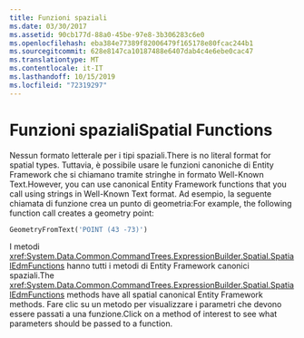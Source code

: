 ```yaml
---
title: Funzioni spaziali
ms.date: 03/30/2017
ms.assetid: 90cb177d-88a0-45be-97e8-3b306283c6e0
ms.openlocfilehash: eba384e77389f82006479f165178e80fcac244b1
ms.sourcegitcommit: 628e8147ca10187488e6407dab4c4e6ebe0cac47
ms.translationtype: MT
ms.contentlocale: it-IT
ms.lasthandoff: 10/15/2019
ms.locfileid: "72319297"
---
```

# <a name="spatial-functions"></a><span data-ttu-id="47215-102">Funzioni spaziali</span><span class="sxs-lookup"><span data-stu-id="47215-102">Spatial Functions</span></span>
<span data-ttu-id="47215-103">Nessun formato letterale per i tipi spaziali.</span><span class="sxs-lookup"><span data-stu-id="47215-103">There is no literal format for spatial types.</span></span> <span data-ttu-id="47215-104">Tuttavia, è possibile usare le funzioni canoniche di Entity Framework che si chiamano tramite stringhe in formato Well-Known Text.</span><span class="sxs-lookup"><span data-stu-id="47215-104">However, you can use canonical Entity Framework functions that you call using strings in Well-Known Text format.</span></span> <span data-ttu-id="47215-105">Ad esempio, la seguente chiamata di funzione crea un punto di geometria:</span><span class="sxs-lookup"><span data-stu-id="47215-105">For example, the following function call creates a geometry point:</span></span>  
  
```sql  
GeometryFromText('POINT (43 -73)')  
```  
  
 <span data-ttu-id="47215-106">I metodi <xref:System.Data.Common.CommandTrees.ExpressionBuilder.Spatial.SpatialEdmFunctions> hanno tutti i metodi di Entity Framework canonici spaziali.</span><span class="sxs-lookup"><span data-stu-id="47215-106">The <xref:System.Data.Common.CommandTrees.ExpressionBuilder.Spatial.SpatialEdmFunctions> methods have all spatial canonical Entity Framework methods.</span></span> <span data-ttu-id="47215-107">Fare clic su un metodo per visualizzare i parametri che devono essere passati a una funzione.</span><span class="sxs-lookup"><span data-stu-id="47215-107">Click on a method of interest to see what parameters should be passed to a function.</span></span>
